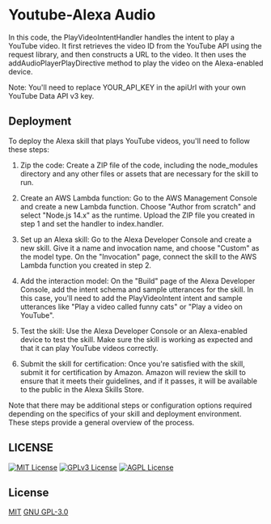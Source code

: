 
# Youtube-Alexa Audio
In this code, the PlayVideoIntentHandler handles the intent to play a YouTube video. It first retrieves the video ID from the YouTube API using the request library, and then constructs a URL to the video. It then uses the addAudioPlayerPlayDirective method to play the video on the Alexa-enabled device.

Note: You'll need to replace YOUR_API_KEY in the apiUrl with your own YouTube Data API v3 key.


## Deployment

To deploy the Alexa skill that plays YouTube videos, you'll need to follow these steps:

1) Zip the code: Create a ZIP file of the code, including the node_modules directory and any other files or assets that are necessary for the skill to run.

2) Create an AWS Lambda function: Go to the AWS Management Console and create a new Lambda function. Choose "Author from scratch" and select "Node.js 14.x" as the runtime. Upload the ZIP file you created in step 1 and set the handler to index.handler.

3) Set up an Alexa skill: Go to the Alexa Developer Console and create a new skill. Give it a name and invocation name, and choose "Custom" as the model type. On the "Invocation" page, connect the skill to the AWS Lambda function you created in step 2.

4) Add the interaction model: On the "Build" page of the Alexa Developer Console, add the intent schema and sample utterances for the skill. In this case, you'll need to add the PlayVideoIntent intent and sample utterances like "Play a video called funny cats" or "Play a video on YouTube".

5) Test the skill: Use the Alexa Developer Console or an Alexa-enabled device to test the skill. Make sure the skill is working as expected and that it can play YouTube videos correctly.

6) Submit the skill for certification: Once you're satisfied with the skill, submit it for certification by Amazon. Amazon will review the skill to ensure that it meets their guidelines, and if it passes, it will be available to the public in the Alexa Skills Store.

Note that there may be additional steps or configuration options required depending on the specifics of your skill and deployment environment. These steps provide a general overview of the process.

## LICENSE

[![MIT License](https://img.shields.io/badge/License-MIT-green.svg)](https://choosealicense.com/licenses/mit/)
[![GPLv3 License](https://img.shields.io/badge/License-GPL%20v3-yellow.svg)](https://opensource.org/licenses/)
[![AGPL License](https://img.shields.io/badge/license-AGPL-blue.svg)](http://www.gnu.org/licenses/agpl-3.0)


## License

[MIT](https://choosealicense.com/licenses/mit/)
[GNU GPL-3.0](https://www.gnu.org/licenses/gpl-3.0.en.html)
